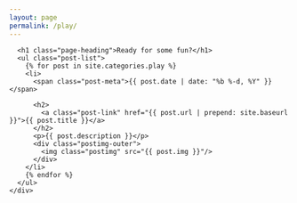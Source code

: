 ```yaml
---
layout: page
permalink: /play/
---
```



<div class = "container-fluid">
  <div class ="row">
    <div class="col-md-1 col-sm-1"></div>
    <div class="col-md-10 col-sm-10">

      <h1 class="page-heading">Ready for some fun?</h1>
      <ul class="post-list">
        {% for post in site.categories.play %}
        <li>
          <span class="post-meta">{{ post.date | date: "%b %-d, %Y" }}</span>

          <h2>
            <a class="post-link" href="{{ post.url | prepend: site.baseurl }}">{{ post.title }}</a>
          </h2>
          <p>{{ post.description }}</p>
          <div class="postimg-outer">
            <img class="postimg" src="{{ post.img }}"/> 
          </div>
        </li>
        {% endfor %}
      </ul>
    </div>
  </div>
</div>

